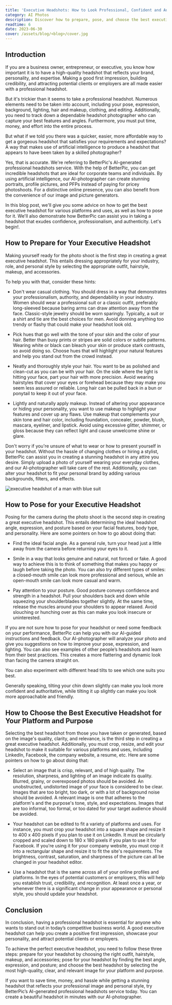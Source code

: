 ```yaml
---
title: 'Executive Headshots: How to Look Professional, Confident and Authentic'
category: AI Photos
description: Discover how to prepare, pose, and choose the best executive headshot. Learn about BetterPic's AI-generated headshots, saving time and effort while getting stunning results.
readtime: 6
date: 2023-06-30
cover: /assets/blog/<blog>/cover.jpg
---
```

## Introduction
If you are a business owner, entrepreneur, or executive, you know how important it is to have a high-quality headshot that reflects your brand, personality, and expertise. Making a good first impression, building credibility, and attracting potential clients or employers are all made easier with a professional headshot.

But it's trickier than it seems to take a professional headshot. Numerous elements need to be taken into account, including your pose, expression, background, lighting, hair and makeup, clothing, and editing. Additionally, you need to track down a dependable headshot photographer who can capture your best features and angles. Furthermore, you must put time, money, and effort into the entire process.

But what if we told you there was a quicker, easier, more affordable way to get a gorgeous headshot that satisfies your requirements and expectations? A way that makes use of artificial intelligence to produce a headshot that appears to have been taken by a skilled photographer?

Yes, that is accurate. We're referring to BetterPic's AI-generated professional headshots service. With the help of BetterPic, you can get incredible headshots that are ideal for corporate teams and individuals. By using artificial intelligence, our AI-photographer can create stunning portraits, profile pictures, and PFPs instead of paying for pricey photoshoots. For a distinctive online presence, you can also benefit from the convenience of our image and picture generators.

In this blog post, we'll give you some advice on how to get the best executive headshot for various platforms and uses, as well as how to pose for it. We'll also demonstrate how BetterPic can assist you in taking a headshot that exudes confidence, professionalism, and authenticity. Let's begin!.

## How to Prepare for Your Executive Headshot
Making yourself ready for the photo shoot is the first step in creating a great executive headshot. This entails dressing appropriately for your industry, role, and personal style by selecting the appropriate outfit, hairstyle, makeup, and accessories. 

To help you with that, consider these hints:

- Don't wear casual clothing. You should dress in a way that demonstrates your professionalism, authority, and dependability in your industry. Women should wear a professional suit or a classic outfit, preferably long-sleeved because baring arms can draw attention away from the face. Classic-style jewelry should be worn sparingly. Typically, a suit or a shirt and tie are the best choices for men. Avoid donning anything too trendy or flashy that could make your headshot look old.


- Pick hues that go well with the tone of your skin and the color of your hair. Better than busy prints or stripes are solid colors or subtle patterns. Wearing white or black can bleach your skin or produce stark contrasts, so avoid doing so. Choose hues that will highlight your natural features and help you stand out from the crowd instead.


- Neatly and thoroughly style your hair. You want to be as polished and clean-cut as you can be with your hair. On the side where the light is hitting your face, part your hair with more precision. Avoid wearing hairstyles that cover your eyes or forehead because they may make you seem less assured or reliable. Long hair can be pulled back in a bun or ponytail to keep it out of your face.


- Lightly and naturally apply makeup. Instead of altering your appearance or hiding your personality, you want to use makeup to highlight your features and cover up any flaws. Use makeup that complements your skin tone and hair color, including foundation, concealer, powder, blush, mascara, eyeliner, and lipstick. Avoid using excessive glitter, shimmer, or gloss because they can reflect light and cause unwelcome shine or glare.

Don't worry if you're unsure of what to wear or how to present yourself in your headshot. Without the hassle of changing clothes or hiring a stylist, BetterPic can assist you in creating a stunning headshot in any attire you desire. Simply upload a photo of yourself wearing your everyday clothes, and our AI-photographer will take care of the rest. Additionally, you can alter your headshot to fit your personal brand by adding various backgrounds, filters, and effects.

![executive headshot of a man with blue suit](https://www.betterpic.io/_vercel/image?url=/assets/blog/media/model-examples-1/betterpic-generated-headshot-483.jpg&w=768&q=70)

## How to Pose for your Executive Headshot
Posing for the camera during the photo shoot is the second step in creating a great executive headshot. This entails determining the ideal headshot angle, expression, and posture based on your facial features, body type, and personality. Here are some pointers on how to go about doing that:

- Find the ideal facial angle. As a general rule, turn your head just a little away from the camera before returning your eyes to it.


- Smile in a way that looks genuine and natural, not forced or fake. A good way to achieve this is to think of something that makes you happy or laugh before taking the photo. You can also try different types of smiles: a closed-mouth smile can look more professional and serious, while an open-mouth smile can look more casual and warm.


- Pay attention to your posture. Good posture conveys confidence and strength in a headshot. Pull your shoulders back and down while squeezing your shoulderblades together slightly. At the same time, release the muscles around your shoulders to appear relaxed. Avoid slouching or hunching over as this can make you look insecure or uninterested.

If you are not sure how to pose for your headshot or need some feedback on your performance, BetterPic can help you with our AI-guided instructions and feedback. Our AI-photographer will analyze your photo and give you suggestions on how to improve your pose, expression, and lighting. You can also see examples of other people’s headshots and learn from their best practices. This creates a more flattering and dynamic look than facing the camera straight on.

You can also experiment with different head tilts to see which one suits you best.

Generally speaking, tilting your chin down slightly can make you look more confident and authoritative, while tilting it up slightly can make you look more approachable and friendly.

## How to Choose the Best Executive Headshot for Your Platform and Purpose
Selecting the best headshot from those you have taken or generated, based on the image's quality, clarity, and relevance, is the third step in creating a great executive headshot. Additionally, you must crop, resize, and edit your headshot to make it suitable for various platforms and uses, including LinkedIn, Facebook, the company website, a resume, etc. Here are some pointers on how to go about doing that:

- Select an image that is crisp, relevant, and of high quality. The resolution, sharpness, and lighting of an image indicate its quality. Blurred, grainy, or overexposed photos should be avoided. An unobstructed, undistorted image of your face is considered to be clear. Images that are too bright, too dark, or with a lot of background noise should be avoided. A relevant image is one that adheres to the platform's and the purpose's tone, style, and expectations. Images that are too informal, too formal, or too dated for your target audience should be avoided.


- Your headshot can be edited to fit a variety of platforms and uses. For instance, you must crop your headshot into a square shape and resize it to 400 x 400 pixels if you plan to use it on LinkedIn. It must be circularly cropped and scaled down to 180 x 180 pixels if you plan to use it for Facebook. If you're using it for your company website, you must crop it into a rectangular shape and resize it to fit the site's requirements. The brightness, contrast, saturation, and sharpness of the picture can all be changed in your headshot editor.


- Use a headshot that is the same across all of your online profiles and platforms. In the eyes of potential customers or employers, this will help you establish trust, credibility, and recognition. At least once a year, or whenever there is a significant change in your appearance or personal style, you should update your headshot.

## Conclusion
In conclusion, having a professional headshot is essential for anyone who wants to stand out in today’s competitive business world. A good executive headshot can help you create a positive first impression, showcase your personality, and attract potential clients or employers.

To achieve the perfect executive headshot, you need to follow these three steps: prepare for your headshot by choosing the right outfit, hairstyle, makeup, and accessories; pose for your headshot by finding the best angle, expression, and posture; and choose the best headshot by selecting the most high-quality, clear, and relevant image for your platform and purpose.

If you want to save time, money, and hassle while getting a stunning headshot that reflects your professional image and personal style, try BetterPic’s AI-generated professional headshots service today. You can create a beautiful headshot in minutes with our AI-photographer.